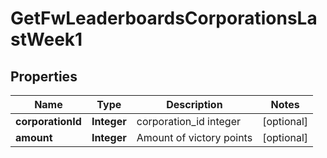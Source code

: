 
# GetFwLeaderboardsCorporationsLastWeek1

## Properties
Name | Type | Description | Notes
------------ | ------------- | ------------- | -------------
**corporationId** | **Integer** | corporation_id integer |  [optional]
**amount** | **Integer** | Amount of victory points |  [optional]




